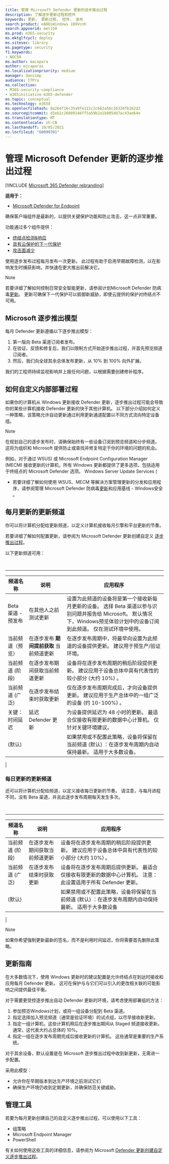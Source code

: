 ```yaml
---
title: 管理 Microsoft Defender 更新的逐步推出过程
description: 了解逐步更新过程和控件
keywords: 更新， 更新过程， 控件， 发布
search.product: eADQiWindows 10XVcnh
search.appverid: met150
ms.prod: m365-security
ms.mktglfcycl: deploy
ms.sitesec: library
ms.pagetype: security
f1.keywords:
- NOCSH
ms.author: macapara
author: mjcaparas
ms.localizationpriority: medium
manager: dansimp
audience: ITPro
ms.collection:
- M365-security-compliance
- m365initiative-m365-defender
ms.topic: conceptual
ms.technology: m365d
ms.openlocfilehash: 0a264f16c35a9fe122c2cb62a56c16334fb162d2
ms.sourcegitcommit: d1eb1c26609146ff5a59b2a1b005dd7ac43ae64e
ms.translationtype: MT
ms.contentlocale: zh-CN
ms.lasthandoff: 10/05/2021
ms.locfileid: "60099701"
---
```

# <a name="manage-the-gradual-rollout-process-for-microsoft-defender-updates"></a>管理 Microsoft Defender 更新的逐步推出过程

[!INCLUDE [Microsoft 365 Defender rebranding](../../includes/microsoft-defender.md)]


**适用于：**

- [Microsoft Defender for Endpoint](/microsoft-365/security/defender-endpoint/)

确保客户端组件是最新的，以提供关键保护功能和防止攻击，这一点非常重要。

功能通过多个组件提供：

- [终结点检测&响应](overview-endpoint-detection-response.md)
- [具有云保护](microsoft-defender-antivirus-windows.md)[的下一代保护](cloud-protection-microsoft-defender-antivirus.md)
- [攻击面减少](overview-attack-surface-reduction.md)

使用逐步发布过程每月发布一次更新。 此过程有助于启用早期故障检测，以在影响发生时捕获影响，并快速在更大推出前解决它。

> [!NOTE]
> 若要详细了解如何控制日常安全智能更新，请参阅计划Microsoft Defender 防病毒[更新](manage-protection-update-schedule-microsoft-defender-antivirus.md)。 更新可确保下一代保护可以抵御新威胁，即使云提供的保护对终结点不可用。

## <a name="microsoft-gradual-rollout-model"></a>Microsoft 逐步推出模型

每月 Defender 更新遵循以下逐步推出模型：

1. 第一版向 Beta 渠道订阅者发布。
2. 在验证、反馈和修复后，我们以限制方式开始逐步推出过程，并首先预览频道订阅者。
3. 然后，我们向全球其余总体发布更新，从 10% 到 100% 向外扩展。

我们的工程师持续监视影响并上报任何问题，以根据需要创建修补程序。

## <a name="how-to-customize-your-internal-deployment-process"></a>如何自定义内部部署过程

如果你的计算机从 Windows 更新接收 Defender 更新，逐步推出过程可能会导致你的某些计算机接收 Defender 更新的快于其他计算机。 以下部分介绍如何定义一种策略，该策略允许自动更新通过利用更新通道配置以不同方式流向特定设备组。

> [!NOTE]
> 在规划自己的逐步发布时，请确保始终有一些设备订阅到预览频道和分步频道。 这将为组织和 Microsoft 提供防止或查找并修复特定于你的环境的问题的机会。

例如，对于通过 WSUS) 或 Microsoft Endpoint Configuration Manager (MECM) 接收更新的计算机，所有 Windows 更新都提供了更多选项，包括适用于终结点的 Microsoft Defender 选项。 Windows Server Update Services (

- 若要详细了解如何使用 WSUS、MECM 等解决方案管理更新的分发和应用程序，请参阅管理 Microsoft Defender 防病毒[更新](manage-updates-baselines-microsoft-defender-antivirus.md#product-updates)和应用基线 - Windows安全 。

## <a name="update-channels-for-monthly-updates"></a>每月更新的更新频道

你可以将计算机分配给更新频道，以定义计算机接收每月引擎和平台更新的节奏。

若要详细了解如何配置更新，请参阅为 Microsoft Defender 更新创建自定义 [逐步推出过程](configure-updates.md)。

以下更新频道可用：

<br>

****

|频道名称|说明|应用程序|
|---|---|---|
|Beta 渠道 - 预发布|在其他人之前测试更新|设置为此频道的设备将是第一个接收新每月更新的设备。 选择 Beta 渠道以参与识别问题并报告给 Microsoft。 默认情况下，Windows预览体验计划中的设备订阅到此频道。 仅在测试环境中使用。|
|当前频道（预览）|在逐步发布 **期间提前获取** 当前频道更新|在逐步发布周期中，将最早向设置为此频道的设备提供更新。 建议用于预生产/验证环境。|
|当前频道 (阶段) |在逐步发布期间获取当前频道更新|设备将在逐步发布周期的稍后阶段提供更新。 建议应用于设备总体中具有代表性的较小部分 (大约 10%) 。|
|当前频道 (广泛) |在逐步发布结束时获取更新|仅在逐步发布周期完成后，才向设备提供更新。 建议应用于生产总体中的一组广泛的设备 (约 10-100%) 。|
|关键：时间延迟|延迟 Defender 更新|为设备提供延迟为 48 小时的更新。 最适合仅接收有限更新的数据中心计算机。 仅针对关键环境建议。|
| (默认) ||如果禁用或不配置此策略，设备将保留在当前频道 (默认) ：在逐步发布周期内自动保持最新。 适用于大多数设备。|
|

### <a name="update-channels-for-daily-updates"></a>每日更新的更新频道

还可以将计算机分配给频道，以定义接收每日更新的节奏。 请注意，与每月进程不同，没有 Beta 渠道，并且此逐步发布周期每天发生多次。

<br>

****

|频道名称|说明|应用程序|
|---|---|---|
|当前频道 (阶段) |在逐步发布期间获取当前频道更新|设备将在逐步发布周期的稍后阶段提供更新。 建议应用于设备总体中具有代表性的较小部分 (大约 10%) 。|
|当前频道 (广泛) |在逐步发布结束时获取更新|设备将在逐步发布周期后提供更新。 最适合仅接收有限更新的数据中心计算机。 注意：此设置适用于所有 Defender 更新。|
| (默认) ||如果禁用或不配置此策略，设备将保留在当前频道 (默认) ：在逐步发布周期内自动保持最新。 适用于大多数设备|
|

> [!NOTE]
> 如果你希望强制更新最新的签名，而不是利用时间延迟，你将需要首先删除此策略。

## <a name="update-guidance"></a>更新指南

在大多数情况下，使用 Windows 更新时的建议配置是允许终结点在到达时接收和应用每月 Defender 更新。 这可在保护与与它们可以引入的更改相关联的可能影响之间提供最佳平衡。

对于需要更受控逐步推出自动 Defender 更新的环境，请考虑使用部署组的方法：

1. 参加预览Windows计划，或将一组设备分配到 Beta 渠道。
2. 指定选择加入预览频道（通常是验证环境）的试点组，以尽早接收新更新。
3. 指定一组计算机，这些计算机稍后在逐步推出期间从 Staged 频道接收更新。 通常，这代表大约占总体的 10%。
4. 指定一组在逐步发布周期完成后接收更新的计算机。 这些通常是重要的生产系统。

对于其余设备，默认设置是在 Microsoft 逐步推出过程中收到新更新，无需进一步配置。

采用此模型：

- 允许你在早期版本到达生产环境之前测试它们
- 确保生产环境仍收到定期更新，并确保防范关键威胁。

## <a name="management-tools"></a>管理工具

若要为每月更新创建自己的自定义逐步推出过程，可以使用以下工具：

- 组策略
- Microsoft Endpoint Manager
- PowerShell

有关如何使用这些工具的详细信息，请参阅为 Microsoft [Defender 更新创建自定义逐步推出过程](configure-updates.md)。
